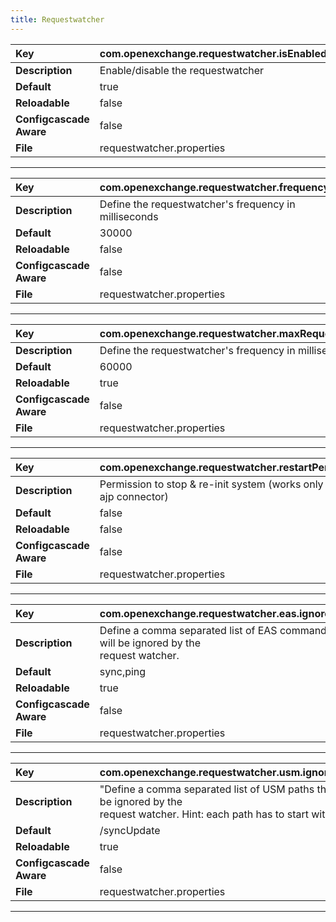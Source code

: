 ```yaml
---
title: Requestwatcher
---
```


| __Key__ | com.openexchange.requestwatcher.isEnabled |
|:----------------|:--------|
| __Description__ | Enable/disable the requestwatcher<br> |
| __Default__ | true |
| __Reloadable__ | false |
| __Configcascade Aware__ | false |
| __File__ | requestwatcher.properties |

---
| __Key__ | com.openexchange.requestwatcher.frequency |
|:----------------|:--------|
| __Description__ | Define the requestwatcher's frequency in milliseconds<br> |
| __Default__ | 30000 |
| __Reloadable__ | false |
| __Configcascade Aware__ | false |
| __File__ | requestwatcher.properties |

---
| __Key__ | com.openexchange.requestwatcher.maxRequestAge |
|:----------------|:--------|
| __Description__ | Define the requestwatcher's frequency in milliseconds<br> |
| __Default__ | 60000 |
| __Reloadable__ | true |
| __Configcascade Aware__ | false |
| __File__ | requestwatcher.properties |

---
| __Key__ | com.openexchange.requestwatcher.restartPermission |
|:----------------|:--------|
| __Description__ | Permission to stop & re-init system (works only for the ajp connector)<br> |
| __Default__ | false |
| __Reloadable__ | false |
| __Configcascade Aware__ | false |
| __File__ | requestwatcher.properties |

---
| __Key__ | com.openexchange.requestwatcher.eas.ignore.cmd |
|:----------------|:--------|
| __Description__ | Define a comma separated list of EAS commands that will be ignored by the<br>request watcher.<br> |
| __Default__ | sync,ping |
| __Reloadable__ | true |
| __Configcascade Aware__ | false |
| __File__ | requestwatcher.properties |

---
| __Key__ | com.openexchange.requestwatcher.usm.ignore.path |
|:----------------|:--------|
| __Description__ | "Define a comma separated list of USM paths that will be ignored by the<br>request watcher. Hint: each path has to start with a '/'"<br> |
| __Default__ | /syncUpdate |
| __Reloadable__ | true |
| __Configcascade Aware__ | false |
| __File__ | requestwatcher.properties |

---
